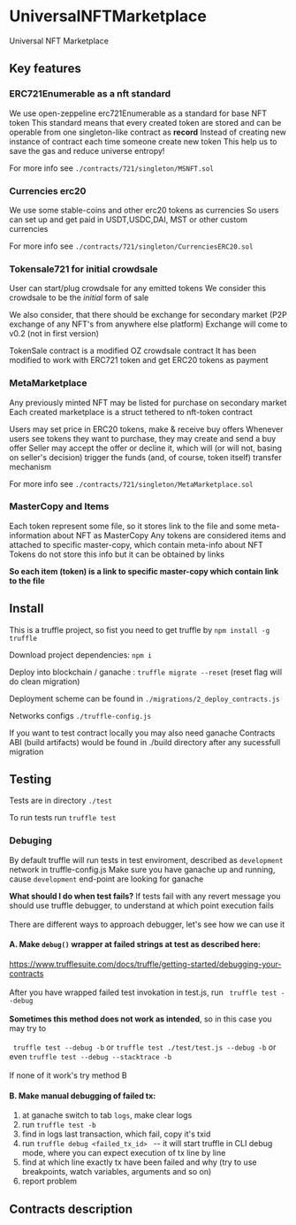 # UniversalNFTMarketplace
Universal NFT Marketplace

## Key features

 ### ERC721Enumerable as a nft standard
 We use open-zeppeline erc721Enumerable as a standard for base NFT token
 This standard means that every created token are stored and can be operable from one singleton-like contract as **record**
 Instead of creating new instance of contract each time someone create new token
 This help us to save the gas and reduce universe entropy!
 
 For more info see `./contracts/721/singleton/MSNFT.sol `

 ### Currencies erc20
 We use some stable-coins and other erc20 tokens as currencies
 So users can set up and get paid in USDT,USDC,DAI, MST or other custom currencies

 For more info see `./contracts/721/singleton/CurrenciesERC20.sol`


 ### Tokensale721 for initial crowdsale

 User can start/plug crowdsale for any emitted tokens
 We consider this crowdsale to be the *initial* form of sale

 We also consider, that there should be exchange for secondary market
 (P2P exchange of any NFT's from anywhere else platform)
 Exchange will come to v0.2 (not in first version)

 TokenSale contract is a modified OZ crowdsale contract
 It has been modified to work with ERC721 token and get ERC20 tokens as payment

 ### MetaMarketplace
 Any previously minted NFT may be listed for purchase on secondary market
 Each created marketplace is a struct tethered to nft-token contract

 Users may set price in ERC20 tokens, make & receive buy offers
 Whenever users see tokens they want to purchase, they may create and send a buy offer
 Seller may accept the offer or decline it, which will (or will not, basing on seller's decision) trigger the funds (and, of course, token itself) transfer mechanism

 For more info see `./contracts/721/singleton/MetaMarketplace.sol`

 ### MasterCopy and Items
Each token represent some file, so it stores link to the file and some meta-information about NFT as MasterCopy
Any tokens are considered items and attached to specific master-copy, which contain meta-info about NFT
Tokens do not store this info but it can be obtained by links

**So each item (token) is a link to specific master-copy which contain link to the file**




 ## Install

 This is a truffle project, so fist you need to get truffle by
 ` npm install -g truffle `

Download project dependencies:
`npm i`

 Deploy into blockchain / ganache :
 ` truffle migrate --reset `
 (reset flag will do clean migration)

 Deployment scheme can be found in `./migrations/2_deploy_contracts.js`

 Networks configs `./truffle-config.js`

 If you want to test contract locally you may also need ganache
 Contracts ABI (build artifacts) would be found in ./build directory after any sucessfull migration

## Testing
Tests are in directory `./test`

To run tests run ` truffle test `

### Debuging
By default truffle will run tests in test enviroment, described as `development` network in truffle-config.js
Make sure you have ganache up and running, cause `development` end-point are looking for ganache

**What should I do when test fails?**
If tests fail with any revert message you should use truffle debugger, to understand at which point execution fails <br />  
There are different ways to approach debugger, let's see how we can use it

#### A. Make `debug()` wrapper at failed strings at test as described here:
https://www.trufflesuite.com/docs/truffle/getting-started/debugging-your-contracts <br />  
After you have wrapped failed test invokation in test.js, run ` truffle test --debug` <br />  
**Sometimes this method does not work as intended**, so in this case you may try to <br />  
` truffle test --debug -b` or `truffle test ./test/test.js --debug -b` or even ` truffle test --debug --stacktrace -b ` <br />  
If none of it work's try method B <br />  

#### B. Make manual debugging of failed tx:
1. at ganache switch to tab `logs`, make clear logs
2. run ` truffle test -b `
3. find in logs last transaction, which fail, copy it's txid
4. run `truffle debug <failed_tx_id> ` -- it will start truffle in CLI debug mode, where you can expect execution of tx line by line
5. find at which line exactly tx have been failed and why (try to use breakpoints, watch variables, arguments and so on)
6. report problem


 ## Contracts description
